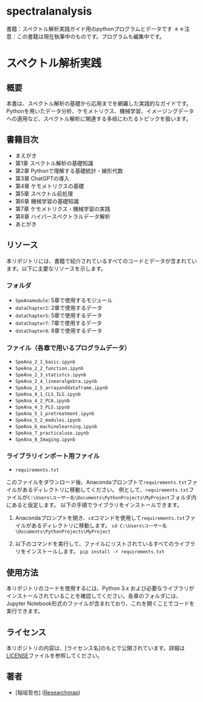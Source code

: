 # spectralanalysis
書籍：スペクトル解析実践ガイド用のpythonプログラムとデータです
＊＊注意：この書籍は現在執筆中のものです。プログラムも編集中です。
# スペクトル解析実践

## 概要
本書は、スペクトル解析の基礎から応用までを網羅した実践的なガイドです。Pythonを用いたデータ分析、ケモメトリクス、機械学習、イメージングデータへの適用など、スペクトル解析に関連する多岐にわたるトピックを扱います。

## 書籍目次
- まえがき
- 第1章 スペクトル解析の基礎知識
- 第2章 Pythonで理解する基礎統計・線形代数
- 第3章 ChatGPTの導入
- 第4章 ケモメトリクスの基礎
- 第5章 スペクトル前処理
- 第6章 機械学習の基礎知識
- 第7章 ケモメトリクス・機械学習の実践
- 第8章 ハイパースぺクトラルデータ解析
- あとがき

## リソース
本リポジトリには、書籍で紹介されているすべてのコードとデータが含まれています。以下に主要なリソースを示します。

### フォルダ
- `SpeAnamodule`: 5章で使用するモジュール
- `dataChapter2`: 2章で使用するデータ
- `dataChapter5`: 5章で使用するデータ
- `dataChapter7`: 7章で使用するデータ
- `dataChapter8`: 8章で使用するデータ

### ファイル（各章で用いるプログラムデータ）
- `SpeAna_2_1_basic.ipynb`
- `SpeAna_2_2_function.ipynb`
- `SpeAna_2_3_statistcs.ipynb`
- `SpeAna_2_4_linearalgebra.ipynb`
- `SpeAna_2_5_arrayanddataframe.ipynb`
- `SpeAna_4_1_CLS_ILS.ipynb`
- `SpeAna_4_2_PCA.ipynb`
- `SpeAna_4_3_PLS.ipynb`
- `SpeAna_5_1_pretreatment.ipynb`
- `SpeAna_5_2_modules.ipynb`
- `SpeAna_6_machinelearning.ipynb`
- `SpeAna_7_practicaluse.ipynb`
- `SpeAna_8_Imaging.ipynb`


### ライブラリインポート用ファイル
- `requirements.txt`


 
このファイルをダウンロード後、Anacondaプロンプトで`requirements.txt`ファイルがあるディレクトリに移動してください。
例として、`requirements.txt`ファイルが`C:\Users\ユーザー名\Documents\PythonProjects\MyProject`フォルダ内にあると仮定します。
以下の手順でライブラリをインストールできます。

1. Anacondaプロンプトを開き、`cd`コマンドを使用して`requirements.txt`ファイルがあるディレクトリに移動します。
`cd C:\Users\ユーザー名\Documents\PythonProjects\MyProject`


2. 以下のコマンドを実行して、ファイルにリストされているすべてのライブラリをインストールします。
`pip install -r requirements.txt`



## 使用方法
本リポジトリのコードを使用するには、Python 3.x および必要なライブラリがインストールされていることを確認してください。各章のフォルダには、Jupyter Notebook形式のファイルが含まれており、これを開くことでコードを実行できます。

## ライセンス
本リポジトリの内容は、[ライセンス名]のもとで公開されています。詳細は[LICENSE](LICENSE)ファイルを参照してください。

## 著者
- [稲垣哲也] ([Researchmap](https://researchmap.jp/inatetsu25/))
